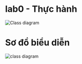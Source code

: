 # lab0 - Thực hành 
![Class diagram](https://www.planttext.com/api/plantuml/png/X9EnIiD06CVtUuflRA7q0Ph1Yaj14GG7rvYaoM5ohSsbDADqw212EpausD1154H5fnxIuKBVuvx0L_3BfTIcJJ53Sad-_zzz_-_kViIY6NApnwF09tf0IEFG3YY3T98EcGlCK_FNBdXAZ83ZVS9SWpHEywzSlcmB-t8A0OuuNE67vyWWj0sL2vbOslwHFUIKUM39B-OULF7LOL0vafzL0dWrpdjH35QExva8lexKVCR0bzyurJ9XaFcnY4oTiT6AcbY96mQwz5se1hUe4aEcgxW5syGIGgpAsuLgTTu42yLtR5E2OyJ0m0dm9mLErNp1ZJspO5GCYIAs8IwVK2VHgNKZEOPNyoGpUpAXcvxoUBj55m614WyKAkauQ-b0YTUieJL8nt86BZKxDMWfyHJNe5_lrwj6aNkoV8zMQxAg3fUv0zOoWL29Hx2LU0CVau-YBMTPEovbqYdIDhV47y3nGmSgnzgq5VGiCcFmCH_zToKTPjCssSyhbkWhSK_NsuclzsBEorcxd396uLWO9BVY6UjqIHDViWFt2m00__y30000)

# Sơ đồ biểu diễn
![class diagram](https://www.planttext.com/api/plantuml/png/Z98xJiD048RxFSMKzXNiWg0qI20g5xJ1Rs6FWxr6IebIf40KgIY9bIgH422eOY6AZNAFFG5NOBo66CT1u68Vut--_NTsFihtNiO7AS_ZYAa5OyQX4uS8w-bwZ3vW85SFGmXaEG5EunHzancdTPIBvQxmIimWfXM72meiSfE57cXdeh1L-dCrYHa6O8jNz0zqshe8Mb-yw0peCwmq7u5TuzC1WIzpkPeZHEBDL8gAHtAAZsHvZQ3iTa4ArgSZRn5icXOse39g1M8PGqQE0hDH7eMo7AFoU0DUaiRV5oAxP1GubMGtfoxKdxhAiDNyfHFcGuYeeFjDA_J9vYdl8AlY9c1l2iXaUG-EB1yX8j-Jt6ndjoxpHJaNHTAgVPFZHfaBsh7IwVyaaV-xy0S2dT1ZlyFQ89MyVK2-VV6QLxEwd7sCLlEPh4wbJaw6h4URggq_0G00__y30000)

